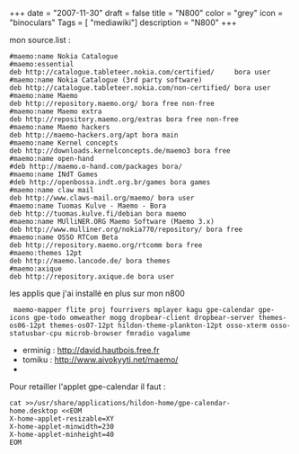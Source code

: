 +++
date = "2007-11-30"
draft = false
title = "N800"
color = "grey"
icon = "binoculars"
Tags = [ "mediawiki"]
description = "N800"
+++

mon source.list :

    #maemo:name Nokia Catalogue
    #maemo:essential
    deb http://catalogue.tableteer.nokia.com/certified/     bora user
    #maemo:name Nokia Catalogue (3rd party software)
    deb http://catalogue.tableteer.nokia.com/non-certified/ bora user
    #maemo:name Maemo
    deb http://repository.maemo.org/ bora free non-free 
    #maemo:name Maemo extra
    deb http://repository.maemo.org/extras bora free non-free
    #maemo:name Maemo hackers
    deb http://maemo-hackers.org/apt bora main
    #maemo:name Kernel concepts
    deb http://downloads.kernelconcepts.de/maemo3 bora free
    #maemo:name open-hand
    #deb http://maemo.o-hand.com/packages bora/ 
    #maemo:name INdT Games
    #deb http://openbossa.indt.org.br/games bora games
    #maemo:name claw mail
    deb http://www.claws-mail.org/maemo/ bora user
    #maemo:name Tuomas Kulve - Maemo - Bora
    deb http://tuomas.kulve.fi/debian bora maemo
    #maemo:name MUlliNER.ORG Maemo Software (Maemo 3.x)
    deb http://www.mulliner.org/nokia770/repository/ bora free
    #maemo:name OSSO RTCom Beta
    deb http://repository.maemo.org/rtcomm bora free
    #maemo:themes 12pt
    deb http://maemo.lancode.de/ bora themes
    #maemo:axique
    deb http://repository.axique.de bora user

les applis que j'ai installé en plus sur mon n800

     maemo-mapper flite proj fourrivers mplayer kagu gpe-calendar gpe-icons gpe-todo omweather mogg dropbear-client dropbear-server themes-os06-12pt themes-os07-12pt hildon-theme-plankton-12pt osso-xterm osso-statusbar-cpu microb-browser fmradio vagalume

-   erminig : <http://david.hautbois.free.fr>
-   tomiku : <http://www.aivokyyti.net/maemo/>
-   

Pour retailler l'applet gpe-calendar il faut :

    cat >>/usr/share/applications/hildon-home/gpe-calendar-home.desktop <<EOM
    X-home-applet-resizable=XY
    X-home-applet-minwidth=230
    X-home-applet-minheight=40
    EOM

